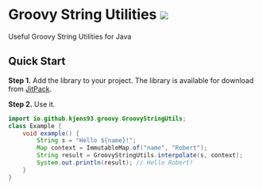 # Groovy String Utilities [![](https://jitpack.io/v/Kjens93/groovy-string-utils.svg)](https://jitpack.io/#Kjens93/groovy-string-utils)
Useful Groovy String Utilities for Java 

## Quick Start

**Step 1.** Add the library to your project. The library is available for download from [JitPack](https://jitpack.io/#Kjens93/groovy-string-utils).

**Step 2.** Use it.

```java
import io.github.kjens93.groovy.GroovyStringUtils;
class Example {
    void example() {
        String s = "Hello ${name}!";
        Map context = ImmutableMap.of("name", "Robert");
        String result = GroovyStringUtils.interpolate(s, context);
        System.out.println(result); // Hello Robert!
    }
}
```
